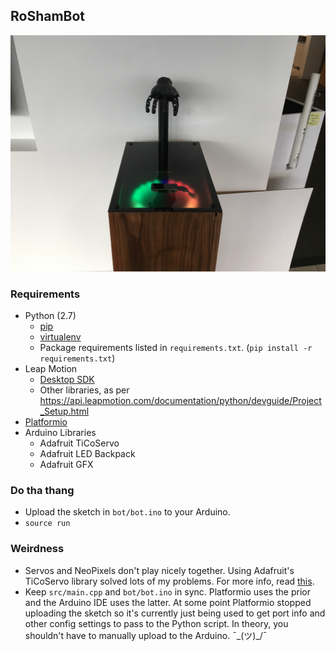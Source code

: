 ## RoShamBot

![Alt text](/assets/roshambot.jpg?raw=true "Roshambot")

### Requirements
* Python (2.7)
    * [pip](https://pip.pypa.io/en/stable/installing/)
    * [virtualenv](https://virtualenv.pypa.io/en/stable/installation/)
    * Package requirements listed in `requirements.txt`. (`pip install -r requirements.txt`)
* Leap Motion
    * [Desktop SDK](https://developer.leapmotion.com/v2)
    * Other libraries, as per https://api.leapmotion.com/documentation/python/devguide/Project_Setup.html
* [Platformio](http://docs.platformio.org/en/stable/installation.html)
* Arduino Libraries
  * Adafruit TiCoServo
  * Adafruit LED Backpack
  * Adafruit GFX

### Do tha thang
* Upload the sketch in `bot/bot.ino` to your Arduino.
* `source run`

### Weirdness
* Servos and NeoPixels don't play nicely together. Using Adafruit's TiCoServo library solved lots of my problems. For more info, read [this](https://learn.adafruit.com/neopixels-and-servos/the-ticoservo-library).
* Keep `src/main.cpp` and `bot/bot.ino` in sync. Platformio uses the prior and the Arduino IDE uses the latter. At some point Platformio stopped uploading the sketch so it's currently just being used to get port info and other config settings to pass to the Python script. In theory, you shouldn't have to manually upload to the Arduino.  ¯\_(ツ)_/¯

